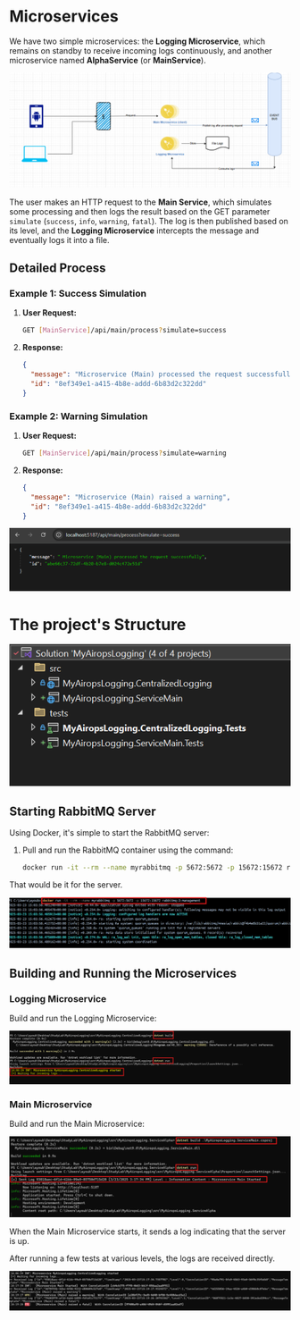 
# Microservices

We have two simple microservices: the **Logging Microservice**, which remains on standby to receive incoming logs continuously, and another microservice named **AlphaService** (or **MainService**).

![Project Screenshot](./projectImages/main.png)

The user makes an HTTP request to the **Main Service**, which simulates some processing and then logs the result based on the GET parameter `simulate` (`success`, `info`, `warning`, `fatal`). The log is then published based on its level, and the **Logging Microservice** intercepts the message and eventually logs it into a file.

## Detailed Process

### Example 1: Success Simulation

1. **User Request:**
   ```bash
   GET [MainService]/api/main/process?simulate=success
   ```
   
2. **Response:**
   ```json
   {
     "message": "Microservice (Main) processed the request successfully",
     "id": "8ef349e1-a415-4b8e-addd-6b83d2c322dd"
   }
   ```

### Example 2: Warning Simulation

1. **User Request:**
   ```bash
   GET [MainService]/api/main/process?simulate=warning
   ```
   
2. **Response:**
   ```json
   {
     "message": "Microservice (Main) raised a warning",
     "id": "8ef349e1-a415-4b8e-addd-6b83d2c322dd"
   }
   ```

![Project Screenshot](./projectImages/http_req_success.png)

# The project's Structure
![Project Screenshot](./projectImages/project_structure.png)


## Starting RabbitMQ Server

Using Docker, it's simple to start the RabbitMQ server:

1. Pull and run the RabbitMQ container using the command:
   ```bash
   docker run -it --rm --name myrabbitmq -p 5672:5672 -p 15672:15672 rabbitmq:3-management
   ```

That would be it for the server.

![Project Screenshot](./projectImages/runrabbitMQ.png)

## Building and Running the Microservices

### Logging Microservice

Build and run the Logging Microservice:

![Project Screenshot](./projectImages/build_run_loggingMS.png)

### Main Microservice

Build and run the Main Microservice:

![Project Screenshot](./projectImages/build_run_MainMS.png)

When the Main Microservice starts, it sends a log indicating that the server is up.

After running a few tests at various levels, the logs are received directly.

![Project Screenshot](./projectImages/logging_returned.png)

